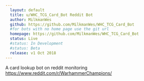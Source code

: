 ```yaml
---
  layout: default
  title: u/WHC_TCG_Card_Bot Reddit Bot
  author: MilkmanWes
  github: https://github.com/MilkmanWes/WHC_TCG_Card_Bot
  #for bots with no home page use the git url
  homepage: https://github.com/MilkmanWes/WHC_TCG_Card_Bot
  status: Live
  #status: In Development
  #status: Beta
  release: v1 Oct 2018
---
```

A card lookup bot on reddit monitoring https://www.reddit.com/r/WarhammerChampions/

